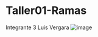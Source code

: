 # Taller01-Ramas
Integrante 3 Luis Vergara
![image](https://github.com/isaiasgh/Taller01-Ramas/assets/150173288/d707c78e-947f-4ef2-9c30-6fa3cd61e6cd)
